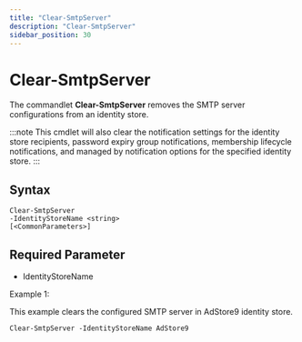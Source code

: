 ```yaml
---
title: "Clear-SmtpServer"
description: "Clear-SmtpServer"
sidebar_position: 30
---
```


# Clear-SmtpServer

The commandlet **Clear-SmtpServer** removes the SMTP server configurations from an identity store.

:::note
This cmdlet will also clear the notification settings for the identity store recipients,
password expiry group notifications, membership lifecycle notifications, and managed by notification
options for the specified identity store.
:::


## Syntax

```
Clear-SmtpServer
-IdentityStoreName <string>
[<CommonParameters>]
```

## Required Parameter

- IdentityStoreName

Example 1:

This example clears the configured SMTP server in AdStore9 identity store.

```
Clear-SmtpServer -IdentityStoreName AdStore9
```
